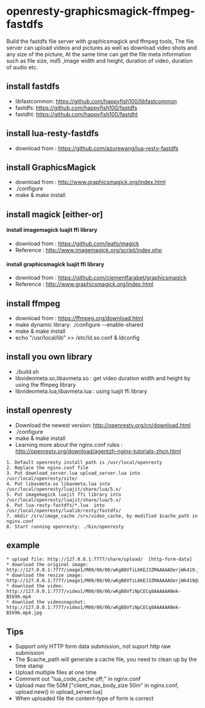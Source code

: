 # openresty-graphicsmagick-ffmpeg-fastdfs
Build the fastdfs file server with graphicsmagick and ffmpeg tools, The file server can upload videos and pictures as well as download video shots and any size of the picture, At the same time can get the file meta information such as file size, md5 ,image width and height, duration of video, duration of audio etc. 

## install fastdfs 
* libfastcommon:  https://github.com/happyfish100/libfastcommon
* fastdfs:   https://github.com/happyfish100/fastdfs
* fastdht:   https://github.com/happyfish100/fastdht

## install lua-resty-fastdfs
* download from : https://github.com/azurewang/lua-resty-fastdfs 

## install GraphicsMagick
* download from : http://www.graphicsmagick.org/index.html
* ./configure
* make & make install

## install magick [either-or]

#### install imagemagick luajit ffi library
* download from : https://github.com/leafo/magick
* Reference : http://www.imagemagick.org/script/index.php

#### install graphicsmagick luajit ffi library
* download from : https://github.com/clementfarabet/graphicsmagick
* Reference : http://www.graphicsmagick.org/index.html 

## install ffmpeg
* download from : https://ffmpeg.org/download.html 
* make dynamic library:  ./configure --enable-shared 
* make & make install
* echo "/usr/local/lib" >> /etc/ld.so.conf  & ldconfig

## install you own library
* ./build.sh
* libvideometa.so,libavmeta.so : get video duration width and height by using the ffmpeg library
* libvideometa.lua,libavmeta.lua : using luajit ffi library

## install openresty
* Download the newest version:  http://openresty.org/cn/download.html
* ./configure
* make & make install
* Learning more about the nginx.conf rules : http://openresty.org/download/agentzh-nginx-tutorials-zhcn.html

``` 
1. Default openresty install path is /usr/local/openresty
2. Replace the nginx.conf file
3. Put download_server.lua upload_server.lua into /usr/local/openresty/site/
4. Put libavmeta.so libavmeta.lua into /usr/local/openresty/luajit/share/lua/5.x/
5. Put imagemagick luajit ffi library into /usr/local/openresty/luajit/share/lua/5.x/
6. Put lua-resty-fastdfs/*.lua  into /usr/local/openresty/lualib/resty/fastdfs/
7. mkdir /srv/image_cache /srv/video_cache, by modified $cache_path in nginx.conf 
8. Start running openresty: ./bin/openresty
```

## example
```
* upload file: http://127.0.0.1:7777/share/upload/  [http-form-data]
* download the original image: http://127.0.0.1:7777/image1/M00/00/00/wKgB8VfiL6KEJ3ZMAAAAAOerjWk419.jpg
* download the resize image: http://127.0.0.1:7777/image1/M00/00/00/wKgB8VfiL6KEJ3ZMAAAAAOerjWk419@200x200.jpg
* download the video: http://127.0.0.1:7777/video1/M00/00/00/wKgB8VfiNpCECq8AAAAAANek-BI696.mp4
* download the videosnapshot: http://127.0.0.1:7777/video1/M00/00/00/wKgB8VfiNpCECq8AAAAAANek-BI696.mp4.jpg
```

## Tips
* Support only HTTP form data submission, not suport http raw submission
* The $cache_path will generate a cache file, you need to clean up by the time stamp
* Upload multiple files at one time
* Comment out "lua_code_cache off;" in nginx.conf
* Upload max file 50M ["client_max_body_size 50m" in nginx.conf, upload:new() in upload_server.lua]
* When uploaded file the content-type of form is correct

